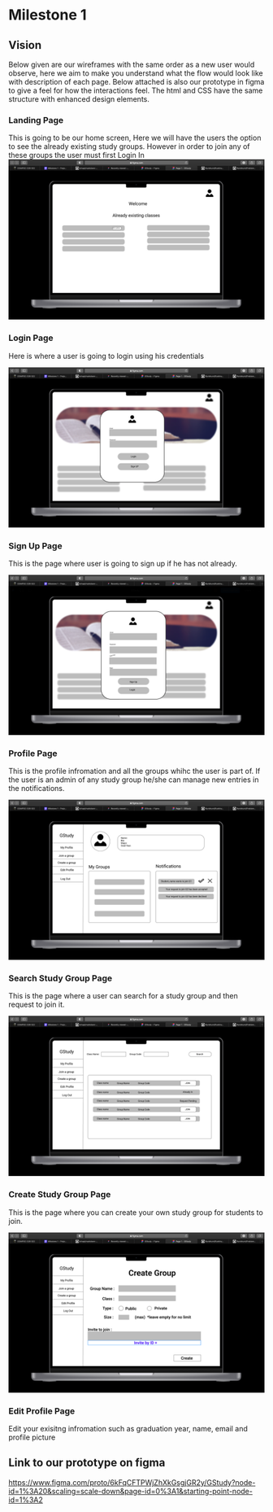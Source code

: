 # Milestone 1

## Vision ##

Below given are our wireframes with the same order as a new user would observe, here we aim to make you understand what the flow would look like with description of each page.
Below attached is also our prototype in figma to give a feel for how the interactions feel. The html and CSS have the same structure with enhanced design elements.

### Landing Page ###
This is going to be our home screen, Here we will have the users the option to see the already existing study groups.
However in order to join any of these groups the user must first Login In
![picture alt](../images/landingPage.png "Landing Page")

### Login Page ###
Here is where a user is going to login using his credentials 

![picture alt](../images/login.png "Login Page")
### Sign Up Page ###
This is the page where user is going to sign up if he has not already.

![picture alt](../images/signUpPage.png "Sign Up Page")
### Profile Page ###
This is the profile infromation and all the groups whihc the user is part of. If the user is an admin of any study group he/she can manage new entries in the notifications.

![picture alt](../images/profileWireFrame.png "Profile Group")
### Search Study Group Page ###
This is the page where a user can search for a study group and then request to join it.

![picture alt](../images/join.png "Join Study Group")
### Create Study Group Page ###
This is the page where you can create your own study group for students to join.

![picture alt](../images/create.png "Create Study Group")
### Edit Profile Page ###
Edit your exisitng infromation such as graduation year, name, email and profile picture


## Link to our prototype on figma ##

https://www.figma.com/proto/6kFqCFTPWjZhXkGsgjGR2y/GStudy?node-id=1%3A20&scaling=scale-down&page-id=0%3A1&starting-point-node-id=1%3A2


